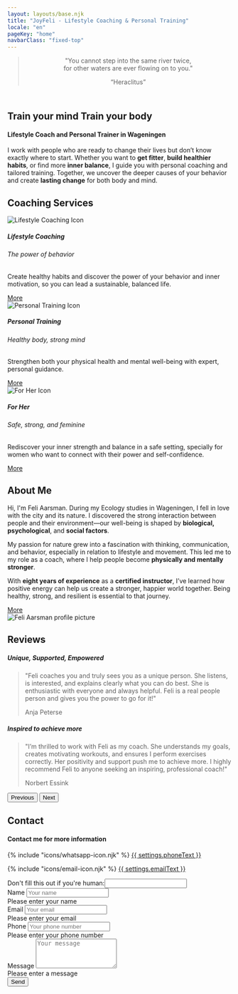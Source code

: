 ```yaml
---
layout: layouts/base.njk
title: "JoyFeli - Lifestyle Coaching & Personal Training"
locale: "en"
pageKey: "home"
navbarClass: "fixed-top"
---
```


<!-- Home Section  -->
<header class="vh-100 d-flex align-items-center justify-content-center text-center hero-home pt-5" style="background: url('/img/Feli_predel.JPG') no-repeat center center/cover;">
  <div class="container">
    <blockquote class="blockquote">
      <p class="fs-2 fst-italic">"You cannot step into the same river twice,<br> for other waters are ever flowing on to you."</p>
      <q class="blockquote-footer text-white">Heraclitus</q>
    </blockquote>
  </div>
</header>
<!-- End Home Section -->
<div class="sun-divider white-bg">
  <span class="sun"></span>
</div>
<!-- Welcome Section -->
<section id="welcome" class="white-bg overflow-hidden">
  <div class="container position-relative">
    <div class="row">
      <div class="col-12 position-relative m-0 p-0">
        <!-- Background image container -->
        <div class="bg-image welcome-img animate-slide-in-left" data-bg="/img/Feli_mountain.jpg" data-bgPhone="/img/Feli_mountain_cut.jpg">
        </div>
        <!-- Text overlay -->
        <div class="text-overlay welcome-text animate-slide-in-right-welcome bg-white bg-opacity-75 p-4 p-xxl-5">
          <h1 class="separator-welcome text-uppercase">
            <span class="d-block mb-2">
              <span><strong>Train your mind</strong></span>
            </span>
            <span class="d-block text-center mb-2">
              <strong>Train your body</strong>
            </span>
          </h1>
          <h4 class="mb-4 fst-italic">Lifestyle Coach and Personal Trainer in Wageningen</h4>
          <p>
            I work with people who are ready to change their lives but don’t know exactly where to start. Whether you want to <strong>get fitter</strong>, <strong>build healthier habits</strong>, or find more <strong>inner balance</strong>, I guide you with personal coaching and tailored training. Together, we uncover the deeper causes of your behavior and create <strong>lasting change</strong> for both body and mind.
          </p>
        </div>
      </div>
    </div>
  </div>
</section>
<!-- End Welcome Section -->
<div class="sun-divider white-bg">
  <span class="sun"></span>
</div>
<!-- Coaching Services Section -->
<section class="py-5 gray-bg" id="services">
  <div class="container">
    <h2 class="mb-5 text-center separator-center">Coaching Services</h2>
    <div class="row">
      <!-- Lifestyle Coaching Card -->
      <div class="col-lg-4 mb-4">
        <div class="card h-100">
          <img class="card-img-top w-50 mx-auto mt-4" src="/img/lifestylecoaching_icon.png" alt="Lifestyle Coaching Icon">
          <div class="card-body custom-color">
            <h5 class="card-title text-uppercase text-center mb-4">Lifestyle Coaching</h5>
            <h6 class="mb-2 text-center separator-center">
              The power of behavior
            </h6>
            <p class="card-text">
              Create healthy habits and discover the power of your behavior and inner motivation, so you can lead a sustainable, balanced life.
            </p>
          </div>
          <div class="card-footer text-center white-bg border-0">
            <a href={{ links.lifestyleCoaching[locale] }} class="btn custom-btn fs-5">More</a>
          </div>
        </div>
      </div>
      <!-- Personal Training Card -->
      <div class="col-lg-4 mb-4">
        <div class="card h-100">
          <img class="card-img-top w-50 mx-auto mt-4" src="/img/personaltraining_icon.png" alt="Personal Training Icon">
          <div class="card-body custom-color">
            <h5 class="card-title text-uppercase text-center mb-4">Personal Training</h5>
            <h6 class="mb-2 text-center separator-center">
              Healthy body, strong mind
            </h6>
            <p class="card-text">
              Strengthen both your physical health and mental well-being with expert, personal guidance.
            </p>
          </div>
          <div class="card-footer text-center white-bg border-0">
            <a href="{{ links.personalTraining[locale] }}" class="btn custom-btn fs-5">More</a>
          </div>
        </div>
      </div>
      <!-- For Her Card -->
      <div class="col-lg-4 mb-4">
        <div class="card h-100">
          <img class="card-img-top w-50 mx-auto mt-4" src="/img/forher_icon.png" alt="For Her Icon">
          <div class="card-body custom-color">
            <h5 class="card-title text-uppercase text-center mb-4">For Her</h5>
            <h6 class="mb-2 text-center separator-center">
              Safe, strong, and feminine
            </h6>
            <p class="card-text">
              Rediscover your inner strength and balance in a safe setting, specially for women who want to connect with their power and self-confidence.
            </p>
          </div>
          <div class="card-footer text-center white-bg border-0">
            <a href={{ links.forHer[locale] }} class="btn custom-btn fs-5">More</a>
          </div>
        </div>
      </div>
    </div><!-- End Row -->
  </div>
</section>
<!-- End Coaching Services Section -->

<div class="sun-divider white-bg">
  <span class="sun"></span>
</div>

<!-- About Me Section -->
<section class="py-5 white-bg" id="about">
  <div class="container">
    <div class="row">
      <div class="col-lg-6">
        <h2 class="mb-5 separator">About Me</h2>
        <p>
          Hi, I'm Feli Aarsman.
          During my Ecology studies in Wageningen, I fell in love with the city and its nature. I discovered the strong interaction between people and their environment—our well-being is shaped by <strong>biological, psychological</strong>, and <strong>social factors</strong>.
        </p>
        <p>
          My passion for nature grew into a fascination with thinking, communication, and behavior, especially in relation to lifestyle and movement. This led me to my role as a coach, where I help people become <strong>physically and mentally stronger</strong>.
        </p>
        <p>
          With <strong>eight years of experience</strong> as a <strong>certified instructor</strong>, I’ve learned how positive energy can help us create a stronger, happier world together. Being healthy, strong, and resilient is essential to that journey.
        </p>
        <div class="text-center mt-3">
          <a href={{ links.about[locale] }} class="btn custom-btn fs-5">More</a>
        </div>
      </div>
      <div class="col-lg-6 mt-4">
        <img class="img-fluid profile-img mx-lg-5 mt-3" src="/img/feli.jpg" alt="Feli Aarsman profile picture" loading="lazy">
      </div>
    </div>
  </div>
</section>
<!-- End About Me Section -->

<div class="sun-divider white-bg">
  <span class="sun"></span>
</div>

<!-- Reviews Section -->
<section class="py-5 gray-bg" id="reviews">
  <div class="container">
    <h2 class="mb-5 text-center">Reviews</h2>
    <!-- data-bs-interval to set the time between slides -->
    <div id="reviewsCarousel" class="carousel slide" data-bs-ride="carousel" data-bs-interval="10000">
      <div class="carousel-inner px-5">
        <div class="carousel-item text-center active">
          <h5 class="mb-3 separator-center">Unique, Supported, Empowered</h5>
          <blockquote class="blockquote">
            <p class="fst-italic">
              "Feli coaches you and truly sees you as a unique person. She listens, is interested, and explains clearly what you can do best. She is enthusiastic with everyone and always helpful. Feli is a real people person and gives you the power to go for it!"
            </p>
            <footer class="blockquote-footer">Anja Peterse</footer>
          </blockquote>
        </div>
        <div class="carousel-item text-center">
          <h5 class="mb-3 separator-center">Inspired to achieve more
</h5>
          <blockquote class="blockquote">
            <p class="fst-italic">
              "I’m thrilled to work with Feli as my coach. She understands my goals, creates motivating workouts, and ensures I perform exercises correctly. Her positivity and support push me to achieve more. I highly recommend Feli to anyone seeking an inspiring, professional coach!"
            </p>
            <footer class="blockquote-footer">Norbert Essink</footer>
          </blockquote>
        </div>
        <!-- <div class="carousel-item text-center">
          <h5 class="mb-3 separator-center">Geïnspireerd om meer te bereiken</h5>
          <blockquote class="blockquote">
            <p class="fst-italic">"Pellentesque vitae metus non est pretium pharetra. Curabitur mattis justo quis sem dignissim."</p>
            <footer class="blockquote-footer">Client 3</footer>
          </blockquote>
        </div> -->
      </div>
      <!-- Previous Button -->
      <button class="carousel-control-prev d-flex justify-content-start" type="button" data-bs-target="#reviewsCarousel" data-bs-slide="prev">
        <span class="carousel-control-prev-icon" aria-hidden="true"></span>
        <span class="visually-hidden">Previous</span>
      </button>
      <!-- Next Button -->
      <button class="carousel-control-next d-flex justify-content-end" type="button" data-bs-target="#reviewsCarousel" data-bs-slide="next">
        <span class="carousel-control-next-icon text-end" aria-hidden="true"></span>
        <span class="visually-hidden">Next</span>
      </button>
    </div>
  </div>
</section>
<!-- Contact Section -->
<section class="py-5 green-bg" id="contact">
  <div class="container d-flex justify-content-center align-items-center">
    <h2 class="mb-5 visually-hidden">Contact</h2>
      <div>
        <h4 class="separator-center">Contact me for more information</h4>
        <p>
          {% include "icons/whatsapp-icon.njk" %}
          <a href="https://wa.me/{{ settings.phone }}" target="_blank" rel="noopener noreferrer">{{ settings.phoneText }}</a> 
        </p>
        <p>
          {% include "icons/email-icon.njk" %}
          <a href="mailto:{{ settings.email }}">{{ settings.emailText }}</a>
        </p>
      </div>
  </div>
  <div class="container">
    <div class="row justify-content-center mt-4">
      <div class="col-md-8">
        <form 
          method="POST"
          data-netlify="true"
          netlify-honeypot="bot-field"
          name="contact-form"
          class="needs-validation"
          novalidate
        >
          <input type="hidden" name="form-name" value="contact-form" />
          <div class="visually-hidden">
            <label>
              Don't fill this out if you're human:<input name="bot-field">
            </label>
          </div>
          <div class="mb-3">
            <label for="name" class="form-label">Name</label>
            <input type="text" class="form-control" id="name" name="name" placeholder="Your name" required>
            <div class="invalid-feedback">Please enter your name</div>
          </div>
          <div class="mb-3">
            <label for="email" class="form-label">Email</label>
            <input type="email" class="form-control" id="email" name="email" placeholder="Your email" required>
            <div class="invalid-feedback">Please enter your email</div>
          </div>
          <div class="mb-3">
            <label for="phone" class="form-label">Phone</label>
            <input type="tel" class="form-control" id="phone" name="phone" placeholder="Your phone number">
            <div class="invalid-feedback">Please enter your phone number</div>
          </div>
          <div class="mb-3">
            <label for="message" class="form-label">Message</label>
            <textarea class="form-control" id="message" name="message" rows="4" placeholder="Your message" required></textarea>
            <div class="invalid-feedback">Please enter a message</div>
          </div>
          <div class="text-center">
            <button type="submit" class="btn custom-btn">Send</button>
          </div>
          <div id="form-message" class="text-center mt-3"></div>
        </form>
      </div>
    </div>
  </div>
</section>